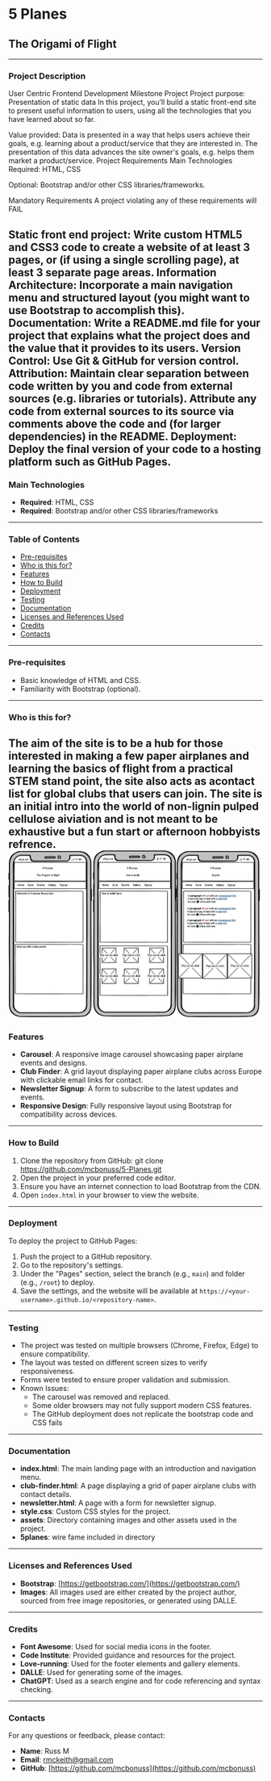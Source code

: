 # 5 Planes
## The Origami of Flight

---

### Project Description
User Centric Frontend Development Milestone Project
Project purpose: Presentation of static data
In this project, you’ll build a static front-end site to present useful information to users, using all the technologies that you have learned about so far.

Value provided:
Data is presented in a way that helps users achieve their goals, e.g. learning about a product/service that they are interested in.
The presentation of this data advances the site owner's goals, e.g. helps them market a product/service.
Project Requirements
Main Technologies
Required: HTML, CSS

Optional: Bootstrap and/or other CSS libraries/frameworks.

Mandatory Requirements
A project violating any of these requirements will FAIL

Static front end project: Write custom HTML5 and CSS3 code to create a website of at least 3 pages, or (if using a single scrolling page), at least 3 separate page areas.
Information Architecture: Incorporate a main navigation menu and structured layout (you might want to use Bootstrap to accomplish this).
Documentation: Write a README.md file for your project that explains what the project does and the value that it provides to its users.
Version Control: Use Git & GitHub for version control.
Attribution: Maintain clear separation between code written by you and code from external sources (e.g. libraries or tutorials). Attribute any code from external sources to its source via comments above the code and (for larger dependencies) in the README.
Deployment: Deploy the final version of your code to a hosting platform such as GitHub Pages.
---

### Main Technologies
- **Required**: HTML, CSS
- **Required**: Bootstrap and/or other CSS libraries/frameworks

---

### Table of Contents
- [Pre-requisites](#pre-requisites)
- [Who is this for?](#who-is-this-for)
- [Features](#features)
- [How to Build](#how-to-build)
- [Deployment](#deployment)
- [Testing](#testing)
- [Documentation](#documentation)
- [Licenses and References Used](#licenses-and-references-used)
- [Credits](#credits)
- [Contacts](#contacts)

---

### Pre-requisites
- Basic knowledge of HTML and CSS.
- Familiarity with Bootstrap (optional).

---

### Who is this for?
The aim of the site is to be a hub for those interested in making a few paper airplanes and learning the basics of flight from a practical STEM stand point, the site also acts as acontact list for global clubs that users can join. The site is an initial intro into the world of non-lignin pulped cellulose aiviation and is not meant to be exhaustive but a fun start or afternoon hobbyists refrence. 
![Initial wireframe for styling and flow](assets/images/Wireframe.jpg)
---

### Features
- **Carousel**: A responsive image carousel showcasing paper airplane events and designs.
- **Club Finder**: A grid layout displaying paper airplane clubs across Europe with clickable email links for contact.
- **Newsletter Signup**: A form to subscribe to the latest updates and events.
- **Responsive Design**: Fully responsive layout using Bootstrap for compatibility across devices.

---

### How to Build
1. Clone the repository from GitHub:
   git clone https://github.com/mcbonuss/5-Planes.git
2. Open the project in your preferred code editor.
3. Ensure you have an internet connection to load Bootstrap from the CDN.
4. Open `index.html` in your browser to view the website.

---

### Deployment
To deploy the project to GitHub Pages:
1. Push the project to a GitHub repository.
2. Go to the repository's settings.
3. Under the "Pages" section, select the branch (e.g., `main`) and folder (e.g., `/root`) to deploy.
4. Save the settings, and the website will be available at `https://<your-username>.github.io/<repository-name>`.

---

### Testing
- The project was tested on multiple browsers (Chrome, Firefox, Edge) to ensure compatibility.
- The layout was tested on different screen sizes to verify responsiveness.
- Forms were tested to ensure proper validation and submission.
- Known Issues:
  - The carousel was removed and replaced.
  - Some older browsers may not fully support modern CSS features.
  - The GitHub deployment does not replicate the bootstrap code and CSS fails 

---

### Documentation
- **index.html**: The main landing page with an introduction and navigation menu.
- **club-finder.html**: A page displaying a grid of paper airplane clubs with contact details.
- **newsletter.html**: A page with a form for newsletter signup.
- **style.css**: Custom CSS styles for the project.
- **assets**: Directory containing images and other assets used in the project.
- **5planes**: wire fame included in directory 

---

### Licenses and References Used
- **Bootstrap**: [https://getbootstrap.com/](https://getbootstrap.com/)
- **Images**: All images used are either created by the project author, sourced from free image repositories, or generated using DALLE.

---

### Credits
- **Font Awesome**: Used for social media icons in the footer.
- **Code Institute**: Provided guidance and resources for the project.
- **Love-running**: Used for the footer elements and gallery elements. 
- **DALLE**: Used for generating some of the images.
- **ChatGPT**: Used as a search engine and for code referencing and syntax checking.

---

### Contacts
For any questions or feedback, please contact:
- **Name**: Russ M
- **Email**: rmckeith@gmail.com
- **GitHub**: [https://github.com/mcbonuss](https://github.com/mcbonuss)
```


